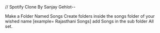 // Spotify Clone By Sanjay Gehlot--

Make a Folder Named Songs
Create folders inside the songs folder of your wished name [example= Rajasthani Songs]
add Songs in the sub folder
All set.

